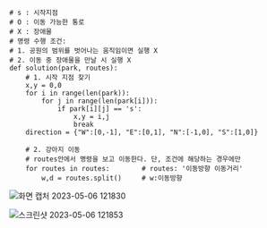 ```
# s : 시작지점
# O : 이동 가능한 통로
# X : 장애물
# 명령 수행 조건:
# 1. 공원의 범위를 벗어나는 움직임이면 실행 X
# 2. 이동 중 장애물을 만날 시 실행 X
def solution(park, routes):
    # 1. 시작 지점 찾기
    x,y = 0,0
    for i in range(len(park)):
        for j in range(len(park[i])):
            if park[i][j] == 's':
                x,y = i,j
                break
    direction = {"W":[0,-1], "E":[0,1], "N":[-1,0], "S":[1,0]}

    # 2. 강아지 이동
    # routes안에서 명령을 보고 이동한다. 단, 조건에 해당하는 경우에만
    for routes in routes:        # routes: '이동방향 이동거리'
        w,d = routes.split()     # w:이동방향
```
![화면 캡처 2023-05-06 121830](https://user-images.githubusercontent.com/94054859/236596753-e2c84374-17b6-49a7-ab02-faad027f1c28.png)

![스크린샷 2023-05-06 121853](https://user-images.githubusercontent.com/94054859/236596755-064a1994-7c89-4dc6-82fc-a50c59ea4458.png)

